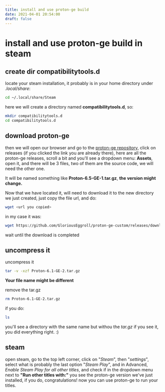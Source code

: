 ```yaml
---
title: install and use proton-ge build
date: 2021-04-01 20:54:00
draft: false
---
```


# install and use proton-ge build in steam

## create dir compatibilitytools.d

locate your steam installation, it probably is in your home directory
under _.local/share_:
```bash
cd ~/.local/share/Steam
```
here we will create a directory named **compatibilitytools.d**, so:
```bash
mkdir compatibilitytools.d
cd compatibilitytools.d
```

## download proton-ge

then we will open our browser and go to the [proton-ge repository][ge],
click on releases (if you clicked the link you are already there), here
are all the proton-ge releases, scroll
a bit and you'll see a dropdown menu: __Assets__, open it, and there will
be 3 files, two of them are the source code, we will need the other one.

It will be named something like __Proton-6.5-GE-1.tar.gz__, **the version
might change.**

Now that we have located it, will need to download it to the new directory
we just created, just copy the file url, and do:
```bash
wget <url you copied>
```
in my case it was:
```bash
wget https://github.com/GloriousEggroll/proton-ge-custom/releases/download/6.1-GE-2/Proton-6.1-GE-2.tar.gz
```
wait until the download is completed

## uncompress it

uncompress it
```bash
tar -v -xzf Proton-6.1-GE-2.tar.gz
```
**Your file name might be different**

remove the tar.gz
```bash
rm Proton-6.1-GE-2.tar.gz
```

if you do:

```bash
ls
```
you'll see a directory with the same name but withou the _tar.gz_
if you see it, you did everything right. :)

## steam

open steam, go to the top left corner, click on "_Steam_", then "_settings_",
select what is probably the last option "_Steam Play_", and in Advanced,
_Enable Steam Play for all other titles_, and check if in the dropdown menu
next to **"Run other titles with:"** you see the proton-ge version we've just
installed, if you do, congratulations! now you can use proton-ge to
run your titles.

[ge]: https://github.com/GloriousEggroll/proton-ge-custom/releases
